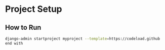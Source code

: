 # Project Setup

## How to Run

```bash
django-admin startproject myproject --template=https://codeload.github.com/abhishek-0x49310/django-project-templates/zip/refs/heads/project-template-minimal-with-admin
end with
